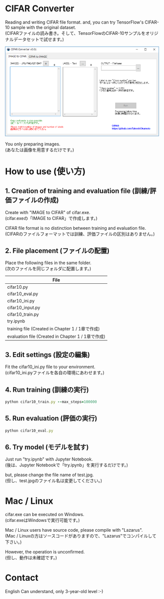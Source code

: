 # CIFAR Converter
  
Reading and writing CIFAR file format. and, you can try TensorFlow's CIFAR-10 sample with the original dataset.  
(CIFARファイルの読み書き。そして、TensorFlowのCIFAR-10サンプルをオリジナルデータセットで試せます。)  
  
<img src="https://github.com/TakeshiOkamoto/CIFAR-Converter/blob/master/image.png">  
  
You only preparing images.    
(あなたは画像を用意するだけです。)
  
# How to use (使い方)    
  
## 1. Creation of training and evaluation file (訓練/評価ファイルの作成)  
  
Create with "IMAGE to CIFAR" of cifar.exe.  
(cifar.exeの「IMAGE to CIFAR」で作成します。)  
  
CIFAR file format is no distinction between training and evaluation file.  
(CIFARのファイルフォーマットでは訓練、評価ファイルの区別はありません。)  
  
## 2. File placement (ファイルの配置)    
  
Place the following files in the same folder.  
(次のファイルを同じフォルダに配置します。)  

| File | 
|----| 
|cifar10.py|
|cifar10_eval.py|
|cifar10_ini.py|
|cifar10_input.py|
|cifar10_train.py|
|try.ipynb|
|training file (Created in Chapter 1 / 1章で作成)|
|evaluation file (Created in Chapter 1 / 1章で作成)|  
  
## 3. Edit settings (設定の編集)    
  
Fit the cifar10_ini.py file to your environment.  
(cifar10_ini.pyファイルを各自の環境にあわせます。)  

## 4. Run training (訓練の実行)    
  
```rb
python cifar10_train.py --max_steps=100000
```  
  
## 5. Run evaluation (評価の実行)    
  
```rb
python cifar10_eval.py
```  
  
## 6. Try model (モデルを試す)  
  
Just run "try.ipynb" with Jupyter Notebook.  
(後は、Jupyter Notebookで「try.ipynb」を実行するだけです。)  
  
but, please change the file name of test.jpg.  
(但し、test.jpgのファイル名は変更してください。)  
  
# Mac / Linux  

cifar.exe can be executed on Windows.  
(cifar.exeはWindowsで実行可能です。)  
  
Mac / Linux users have source code, please compile with "Lazarus".  
(Mac / Linuxの方はソースコードがありますので、"Lazarus"でコンパイルして下さい。)
  
However, the operation is unconfirmed.   
(但し、動作は未確認です。)  
  
# Contact  
English Can understand, only 3-year-old level :-)
  
